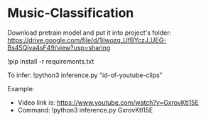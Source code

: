# Music-Classification

Download pretrain model and put it into project's folder: https://drive.google.com/file/d/1ilwozq_UfBYczJ_UEG-Bs45Qjva4sF49/view?usp=sharing


!pip install -r requirements.txt

To infer:
!python3 inference.py "id-of-youtube-clips"

Example: 
- Video link is: https://www.youtube.com/watch?v=GxrovKtl15E
- Command: !python3 inference.py GxrovKtl15E